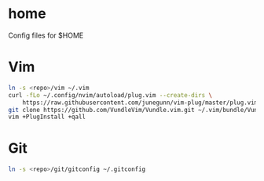 home
====

Config files for $HOME

# Vim
```bash
ln -s <repo>/vim ~/.vim
curl -fLo ~/.config/nvim/autoload/plug.vim --create-dirs \
    https://raw.githubusercontent.com/junegunn/vim-plug/master/plug.vim
git clone https://github.com/VundleVim/Vundle.vim.git ~/.vim/bundle/Vundle.vim
vim +PlugInstall +qall
```

# Git
```bash
ln -s <repo>/git/gitconfig ~/.gitconfig
```
